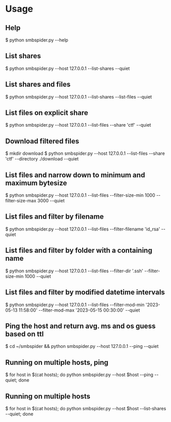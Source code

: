 # Usage

## Help
$ python smbspider.py --help

## List shares 
$ python smbspider.py --host 127.0.0.1 --list-shares --quiet

## List shares and files
$ python smbspider.py --host 127.0.0.1 --list-shares --list-files --quiet

## List files on explicit share
$ python smbspider.py --host 127.0.0.1 --list-files --share 'ctf' --quiet

## Download filtered files
$ mkdir download
$ python smbspider.py --host 127.0.0.1 --list-files --share 'ctf' --directory ./download --quiet

## List files and narrow down to minimum and maximum bytesize
$ python smbspider.py --host 127.0.0.1 --list-files --filter-size-min 1000 --filter-size-max 3000 --quiet

## List files and filter by filename
$ python smbspider.py --host 127.0.0.1 --list-files --filter-filename 'id_rsa' --quiet

## List files and filter by folder with a containing name
$ python smbspider.py --host 127.0.0.1 --list-files --filter-dir '.ssh' --filter-size-min 1000 --quiet

## List files and filter by modified datetime intervals
$ python smbspider.py --host 127.0.0.1 --list-files --filter-mod-min '2023-05-13 11:58:00' --filter-mod-max '2023-05-15 00:30:00' --quiet

## Ping the host and return avg. ms and os guess based on ttl
$ cd ~/smbspider && python smbspider.py --host 127.0.0.1 --ping --quiet

## Running on multiple hosts, ping
$ for host in $(cat hosts); do python smbspider.py --host $host --ping --quiet; done

## Running on multiple hosts
$ for host in $(cat hosts); do python smbspider.py --host $host --list-shares --quiet; done

